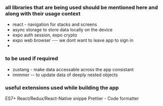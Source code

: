 ### all libraries that are being used should be mentioned here and along with their usage context
* react - navigation for stacks and screens 
* async storage to store data locally on the device
* expo auth session, expo crypto 
* expo web browser  --- we dont want to leave app to sign in
* 
### to be used if required
* zustang - make data accessable across the app consistant
* immmer --  to update data of deeply nested objects
### useful extensions used while building the app
ES7+ React/Redux/React-Native snippe
Prettier - Code formatter